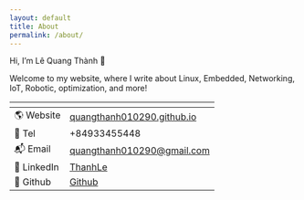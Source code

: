 ```yaml
---
layout: default
title: About
permalink: /about/
---
```


Hi, I’m Lê Quang Thành 👋

Welcome to my website, where I write about Linux, Embedded, Networking, IoT, Robotic, optimization, and more!

<table class="project_table">
  <thead>
    <tr>
      <th></th>
      <th></th>
    </tr>
  </thead>

  <tbody>
    <tr>
        <td>🌎 Website</td>
        <td><a href="https://quangthanh010290.github.io">quangthanh010290.github.io</a></td>
    </tr>
    <tr>
        <td>📲 Tel</td>
        <td>+84933455448</td>
    </tr>
    <tr>
        <td>📬 Email</td>
        <td><a target="_blank" href="mailto:quangthanh010290@gmail.com">quangthanh010290@gmail.com</a></td>
    </tr>
    <tr>
        <td>💼 LinkedIn</td>
        <td><a target="_blank" href="https://www.linkedin.com/in/thanhledotme/">ThanhLe</a></td>
    </tr>
    <tr>
        <td>🍻 Github </td>
        <td><a target="_blank" href="https://github.com/quangthanh010290">Github</a></td>
    </tr>
  </tbody>
</table>
